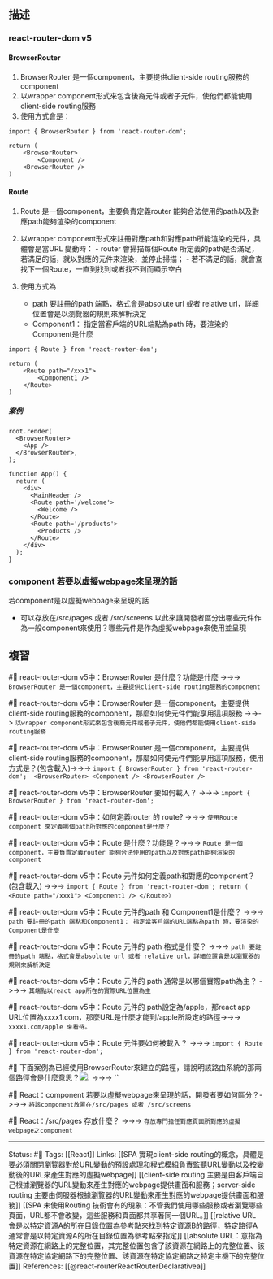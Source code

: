 ## 描述

### react-router-dom v5


#### BrowserRouter 
1. BrowserRouter 是一個component，主要提供client-side routing服務的component
2. 以wrapper component形式來包含後裔元件或者子元件，使他們都能使用client-side routing服務
3. 使用方式會是：
```
import { BrowserRouter } from 'react-router-dom'; 

return (
	<BrowserRouter> 
		<Component />
	<BrowserRouter />
)
```


#### Route 
1. Route 是一個component，主要負責定義router 能夠合法使用的path以及對應path能夠渲染的component
2. 以wrapper component形式來註冊對應path和對應path所能渲染的元件，具體會是當URL 變動時：
		- router 會掃描每個Route 所定義的path是否滿足，若滿足的話，就以對應的元件來渲染，並停止掃描；
		- 若不滿足的話，就會查找下一個Route，一直到找到或者找不到而顯示空白
	
3. 使用方式為
	- path 要註冊的path 端點，格式會是absolute url 或者 relative url，詳細位置會是以瀏覽器的規則來解析決定
	- Component1： 指定當客戶端的URL端點為path 時，要渲染的Component是什麼
```
import { Route } from 'react-router-dom'; 

return (
	<Route path="/xxx1">
		<Component1 />
	</Route>
)
```

##### 案例
```
root.render(
  <BrowserRouter>
    <App />
  </BrowserRouter>,
);
```

```
function App() {
  return (
    <div>
      <MainHeader />
      <Route path='/welcome'>
        <Welcome />
      </Route>
      <Route path='/products'>
        <Products />
      </Route>
    </div>
  );
}
```

### component 若要以虛擬webpage來呈現的話

若component是以虛擬webpage來呈現的話
- 可以存放在/src/pages 或者 /src/screens
以此來讓開發者區分出哪些元件作為一般component來使用？哪些元件是作為虛擬webpage來使用並呈現

## 複習

#🧠 react-router-dom v5中：BrowserRouter 是什麼？功能是什麼 ->->-> `BrowserRouter 是一個component，主要提供client-side routing服務的component`
<!--SR:!2022-11-01,3,250-->

#🧠 react-router-dom v5中：BrowserRouter 是一個component，主要提供client-side routing服務的component，那麼如何使元件們能享用這項服務 ->->-> `以wrapper component形式來包含後裔元件或者子元件，使他們都能使用client-side routing服務`
<!--SR:!2022-11-01,3,250-->

#🧠 react-router-dom v5中：BrowserRouter 是一個component，主要提供client-side routing服務的component，那麼如何使元件們能享用這項服務，使用方式是？(包含載入)->->-> `import { BrowserRouter } from 'react-router-dom';  <BrowserRouter> <Component /> <BrowserRouter />`
<!--SR:!2022-11-01,3,250-->


#🧠 react-router-dom v5中：BrowserRouter 要如何載入？ ->->-> `import { BrowserRouter } from 'react-router-dom'; `
<!--SR:!2022-11-02,3,250-->

#🧠 react-router-dom v5中：如何定義router 的 route?  ->->-> `使用Route component 來定義哪個path所對應的component是什麼？`
<!--SR:!2022-11-01,3,250-->

#🧠 react-router-dom v5中：Route 是什麼？功能是？->->-> `Route 是一個component，主要負責定義router 能夠合法使用的path以及對應path能夠渲染的component`
<!--SR:!2022-11-02,3,250-->

#🧠 react-router-dom v5中：Route 元件如何定義path和對應的component？(包含載入) ->->-> `import { Route } from 'react-router-dom'; return ( <Route path="/xxx1"> <Component1 /> </Route>）`
<!--SR:!2022-11-01,3,250-->

#🧠 react-router-dom v5中：Route 元件的path 和 Component1是什麼？ ->->-> ` path 要註冊的path 端點和Component1： 指定當客戶端的URL端點為path 時，要渲染的Component是什麼`
<!--SR:!2022-11-02,3,250-->


#🧠  react-router-dom v5中：Route 元件的 path 格式是什麼？ ->->-> `path 要註冊的path 端點，格式會是absolute url 或者 relative url，詳細位置會是以瀏覽器的規則來解析決定`
<!--SR:!2022-11-02,3,250-->

#🧠 react-router-dom v5中：Route 元件的 path 通常是以哪個實際path為主？ ->->-> `其端點以react app所在的實際URL位置為主`
<!--SR:!2022-11-02,3,250-->

#🧠 react-router-dom v5中：Route 元件的 path設定為/apple，那react app URL位置為xxxx1.com，那麼URL是什麼才能到/apple所設定的路徑->->-> `xxxx1.com/apple 來看待。`
<!--SR:!2022-11-02,3,250-->



#🧠 react-router-dom v5中：Route 元件要如何被載入？ ->->-> `import { Route } from 'react-router-dom'; `
<!--SR:!2022-11-02,3,250-->


#🧠 下面案例為已經使用BrowserRouter來建立的路徑，請說明該路由系統的那兩個路徑會是什麼意思？![](https://res.cloudinary.com/dqfxgtyoi/image/upload/v1667045564/blog/react/react-router/react-router-example_qbq28a.png): ->->-> ``
<!--SR:!2022-11-01,3,250-->


#🧠 React：component 若要以虛擬webpage來呈現的話，開發者要如何區分？->->-> `將該component放置在/src/pages 或者 /src/screens`
<!--SR:!2022-11-01,3,250-->

#🧠 React：\/src\/pages 存放什麼？  ->->-> `存放專門擔任對應頁面所對應的虛擬webpage之component`
<!--SR:!2022-11-02,3,250-->

---
Status: #🌱
Tags:
[[React]]
Links:
[[SPA 實現client-side routing的概念，具體是要必須關閉瀏覽器對於URL變動的預設處理和程式模組負責監聽URL變動以及按變動後的URL來產生對應的虛擬webpage]]
[[client-side routing 主要是由客戶端自己根據瀏覽器的URL變動來產生對應的webpage提供畫面和服務；server-side routing 主要由伺服器根據瀏覽器的URL變動來產生對應的webpage提供畫面和服務]]
[[SPA 未使用Routing 技術會有的現象：不管我們使用哪些服務或者瀏覽哪些頁面，URL都不會改變，這些服務和頁面都共享著同一個URL。]]
[[relative URL 會是以特定資源A的所在目錄位置為參考點來找到特定資源B的路徑，特定路徑A通常會是以特定資源A的所在目錄位置為參考點來指定]]
[[absolute URL：意指為特定資源在網路上的完整位置，其完整位置包含了該資源在網路上的完整位置、該資源在特定協定網路下的完整位置、該資源在特定協定網路之特定主機下的完整位置]]
References:
[[@react-routerReactRouterDeclarativea]]